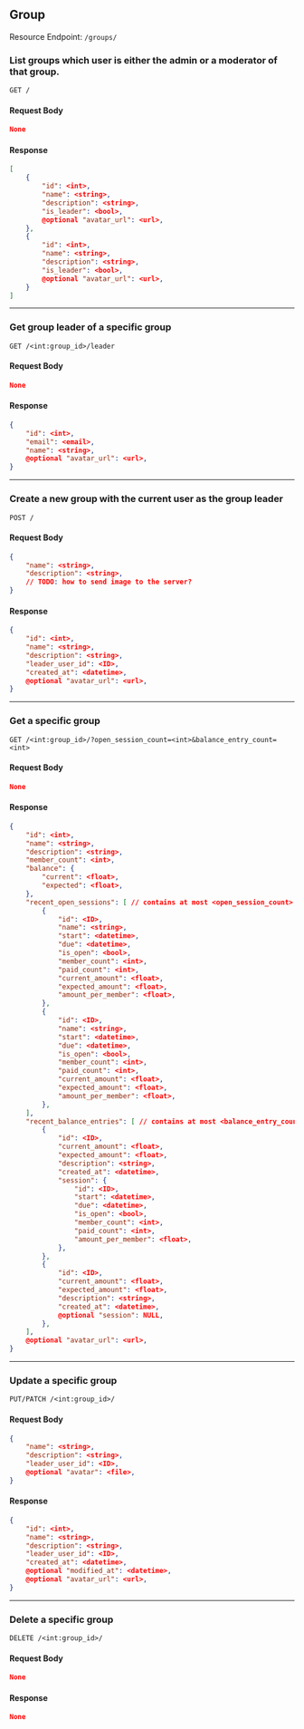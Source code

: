 ## Group

Resource Endpoint: `/groups/`

### List groups which user is either the admin or a moderator of that group.

`GET /`

#### Request Body

```json
None
```

#### Response

```json
[
    {
        "id": <int>,
        "name": <string>,
        "description": <string>,
        "is_leader": <bool>,
        @optional "avatar_url": <url>,
    },
    {
        "id": <int>,
        "name": <string>,
        "description": <string>,
        "is_leader": <bool>,
        @optional "avatar_url": <url>,
    }
]

```

---

### Get group leader of a specific group

`GET /<int:group_id>/leader`

#### Request Body

```json
None
```

#### Response

```json
{
    "id": <int>,
    "email": <email>,
    "name": <string>,
    @optional "avatar_url": <url>,
}
```

---

### Create a new group with the current user as the group leader

`POST /`

#### Request Body

```json
{
    "name": <string>,
    "description": <string>,
    // TODO: how to send image to the server?
}
```

#### Response

```json
{
    "id": <int>,
    "name": <string>,
    "description": <string>,
    "leader_user_id": <ID>,
    "created_at": <datetime>,
    @optional "avatar_url": <url>,
}
```

---

### Get a specific group

`GET /<int:group_id>/?open_session_count=<int>&balance_entry_count=<int>`

#### Request Body

```json
None
```

#### Response

```json
{
    "id": <int>,
    "name": <string>,
    "description": <string>,
    "member_count": <int>,
    "balance": {
        "current": <float>,
        "expected": <float>,
    },
    "recent_open_sessions": [ // contains at most <open_session_count> sessions
        {
            "id": <ID>,
            "name": <string>,
            "start": <datetime>,
            "due": <datetime>,
            "is_open": <bool>,
            "member_count": <int>,
            "paid_count": <int>,
            "current_amount": <float>,
            "expected_amount": <float>,
            "amount_per_member": <float>,
        },
        {
            "id": <ID>,
            "name": <string>,
            "start": <datetime>,
            "due": <datetime>,
            "is_open": <bool>,
            "member_count": <int>,
            "paid_count": <int>,
            "current_amount": <float>,
            "expected_amount": <float>,
            "amount_per_member": <float>,
        },
    ],
    "recent_balance_entries": [ // contains at most <balance_entry_count> balance entries
        {
            "id": <ID>,
            "current_amount": <float>,
            "expected_amount": <float>,
            "description": <string>,
            "created_at": <datetime>,
            "session": {
                "id": <ID>,
                "start": <datetime>,
                "due": <datetime>,
                "is_open": <bool>,
                "member_count": <int>,
                "paid_count": <int>,
                "amount_per_member": <float>,
            },
        },
        {
            "id": <ID>,
            "current_amount": <float>,
            "expected_amount": <float>,
            "description": <string>,
            "created_at": <datetime>,
            @optional "session": NULL,
        },
    ],
    @optional "avatar_url": <url>,
}
```

---

### Update a specific group

`PUT/PATCH /<int:group_id>/`

#### Request Body

```json
{
    "name": <string>,
    "description": <string>,
    "leader_user_id": <ID>,
    @optional "avatar": <file>,
}
```

#### Response

```json
{
    "id": <int>,
    "name": <string>,
    "description": <string>,
    "leader_user_id": <ID>,
    "created_at": <datetime>,
    @optional "modified_at": <datetime>,
    @optional "avatar_url": <url>,
}
```

---

### Delete a specific group

`DELETE /<int:group_id>/`

#### Request Body

```json
None
```

#### Response

```json
None
```
